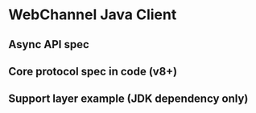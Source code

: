 # WebChannel Java Client
## Async API spec
## Core protocol spec in code (v8+)
## Support layer example (JDK dependency only)
